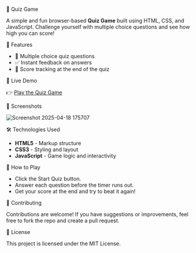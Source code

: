 🧠 Quiz Game

A simple and fun browser-based **Quiz Game** built using HTML, CSS, and JavaScript.
Challenge yourself with multiple choice questions and see how high you can score!

🌟 Features

- 📝 Multiple choice quiz questions
- ✅ Instant feedback on answers
- 🧮 Score tracking at the end of the quiz

🚀 Live Demo

👉 [Play the Quiz Game](https://chaitanya10000000000.github.io/Quiz-Game/)  

📸 Screenshots

![Screenshot 2025-04-18 175707](https://github.com/user-attachments/assets/e8298456-84ce-4006-aea0-9256c068872a)


🛠️ Technologies Used

- **HTML5** - Markup structure
- **CSS3** - Styling and layout
- **JavaScript** - Game logic and interactivity

🧪 How to Play

- Click the Start Quiz button.
- Answer each question before the timer runs out.
- Get your score at the end and try to beat it again! 

🙌 Contributing

Contributions are welcome!
If you have suggestions or improvements, feel free to fork the repo and create a pull request.


📄 License

This project is licensed under the MIT License.

